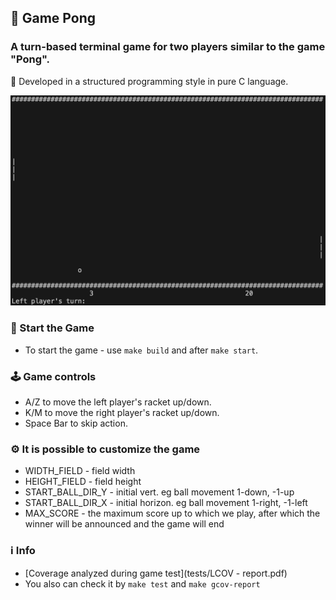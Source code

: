 ## 🏓 Game Pong

### A turn-based terminal game for two players similar to the game "Pong".
🚀 Developed in a structured programming style in pure C language.

![Screenshot_of_Game](images/Screenshot_of_Game.png)

### 🏁 Start the Game

* To start the game - use `make build` and after `make start`.

### 🕹️ Game controls
  
* A/Z to move the left player's racket up/down.
* K/M to move the right player's racket up/down.
* Space Bar to skip action.

### ⚙️ It is possible to customize the game
* WIDTH_FIELD - field width
* HEIGHT_FIELD - field height
* START_BALL_DIR_Y - initial vert. eg ball movement 1-down, -1-up
* START_BALL_DIR_X - initial horizon. eg ball movement 1-right, -1-left
* MAX_SCORE - the maximum score up to which we play, after which the winner will be announced and the game will end

### ℹ️ Info

* [Coverage analyzed during game test](tests/LCOV - report.pdf)
* You also can check it by `make test` and `make gcov-report`

